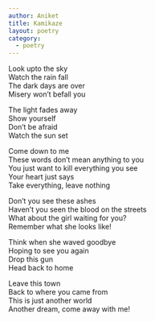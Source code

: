 ```yaml
---
author: Aniket
title: Kamikaze
layout: poetry
category:
  - poetry
---
```

Look upto the sky  
Watch the rain fall  
The dark days are over  
Misery won’t befall you

The light fades away  
Show yourself  
Don’t be afraid  
Watch the sun set

Come down to me  
These words don’t mean anything to you  
You just want to kill everything you see  
Your heart just says  
Take everything, leave nothing

Don’t you see these ashes  
Haven’t you seen the blood on the streets  
What about the girl waiting for you?  
Remember what she looks like!

Think when she waved goodbye  
Hoping to see you again  
Drop this gun  
Head back to home

Leave this town  
Back to where you came from  
This is just another world  
Another dream, come away with me!